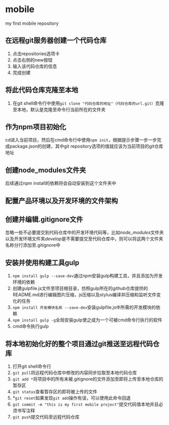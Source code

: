 # mobile
my first mobile repository
## 在远程git服务器创建一个代码仓库

1. 点击repositories选项卡
2. 点击右侧的new按钮
3. 输入该代码仓库的信息
4. 完成创建

## 将此代码仓库克隆至本地

1. 在git shell命令行中使用`git clone "代码仓库的地址"（代码仓库的url.git）`克隆至本地，默认是克隆至命令行当前所在的文件夹

## 作为npm项目初始化

cd进入当前项目，然后在cmd命令行中使用`npm init`，根据提示步骤一步一步完成package.json的创建，其中git repository选项的值就应该为当前项目的git仓库地址

## 创建node_modules文件夹

后续通过npm install的依赖将会自动安装到这个文件夹中

## 配置产品环境以及开发环境的文件架构

## 创建并编辑.gitignore文件

忽略一些不必要提交到代码仓库中的开发环境代码等，比如*node_modules*文件夹以及开发环境文件夹*develop*是不需要提交至代码仓库中，则可以将这两个文件夹名称分行添加至.gitignore中

## 安装并使用构建工具gulp

1. `npm install gulp --save-dev`通过npm安装gulp构建工具，并且添加为开发环境的依赖
2. 创建gulpfile.js文件至项目根目录，仿照gulp所在的github仓库提供的README.md进行编辑图片压缩，js压缩以及stylus编译并压缩和监听文件变化的任务
3. `npm install 开发模块名称 --save-dev`安装gulpfile.js中所需的开发模块的依赖
4. `npm install gulp -g`全局安装gulp使之成为一个可被cmd命令行执行的软件
5. cmd命令执行gulp

## 将本地初始化好的整个项目通过git推送至远程代码仓库

1. 打开git shell命令行
2. `git pull`将远程代码仓库中修改的内容同步拉取至本地代码仓库
3. `git add *`将项目中的所有未被.gitignore的文件添加至即将上传至本地仓库的暂存区
4. `git status`查看暂存区的即将被上传的文件
5. *`git reset`如果发现`git add`操作有误，可以使用此命令回退
6. `git commit -m "this is my first mobile project"`提交代码值本地并且必须书写注释
7. `git push`提交代码至远程代码仓库
